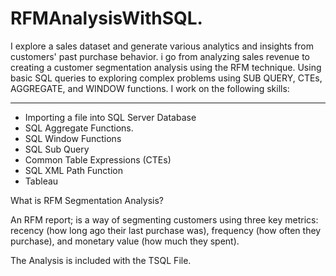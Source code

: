 # RFMAnalysisWithSQL.
I explore a sales dataset and generate various analytics and insights from customers' past purchase behavior. i go from analyzing sales revenue to creating a customer segmentation analysis using the RFM technique. Using basic SQL queries to exploring complex problems using SUB QUERY, CTEs, AGGREGATE, and WINDOW functions. I work on the following skills:


------
- Importing a file into SQL Server Database
- SQL Aggregate Functions.
- SQL Window Functions
- SQL Sub Query
- Common Table Expressions (CTEs)
- SQL XML Path Function
- Tableau


What is RFM Segmentation Analysis?

An RFM report; is a way of segmenting customers using three key metrics: recency (how long ago their last purchase was), frequency (how often they purchase), and monetary value (how much they spent).

The Analysis is included with the TSQL File.
